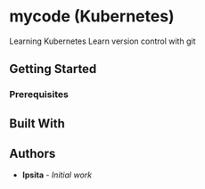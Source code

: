 # mycode (Kubernetes)

Learning Kubernetes
Learn version control with git

## Getting Started



### Prerequisites


## Built With



## Authors

* **Ipsita** - *Initial work*

